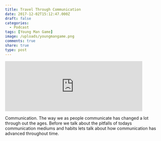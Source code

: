```yaml
---
title: Travel Through Communication
date: 2017-12-02T15:12:47.000Z
draft: false
categories:
  - Podcast
tags: [Young Man Game]
image: /uploads/youngmangame.png
comments: true
share: true
type: post
---
```

<iframe width="90%" height="166" scrolling="no" frameborder="no" allow="autoplay" src="https://w.soundcloud.com/player/?url=https%3A//api.soundcloud.com/tracks/364154921&color=%23ff5500&auto_play=false&hide_related=true&show_comments=false&show_user=true&show_reposts=false&show_teaser=false"></iframe>

<br/>

Communication. The way we as people communicate has changed a lot through out the ages. Before we talk about the pitfalls of todays communication mediums and habits lets talk about how communication has advanced throughout time.